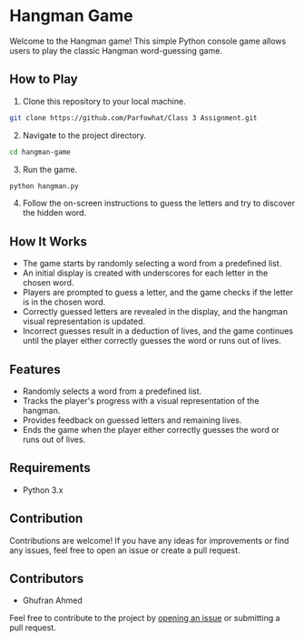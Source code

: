 # Hangman Game

Welcome to the Hangman game! This simple Python console game allows users to play the classic Hangman word-guessing game.

## How to Play

1. Clone this repository to your local machine.

```bash
git clone https://github.com/Parfowhat/Class 3 Assignment.git
```

2. Navigate to the project directory.

```bash
cd hangman-game
```

3. Run the game.

```bash
python hangman.py
```

4. Follow the on-screen instructions to guess the letters and try to discover the hidden word.

## How It Works

- The game starts by randomly selecting a word from a predefined list.
- An initial display is created with underscores for each letter in the chosen word.
- Players are prompted to guess a letter, and the game checks if the letter is in the chosen word.
- Correctly guessed letters are revealed in the display, and the hangman visual representation is updated.
- Incorrect guesses result in a deduction of lives, and the game continues until the player either correctly guesses the word or runs out of lives.

## Features

- Randomly selects a word from a predefined list.
- Tracks the player's progress with a visual representation of the hangman.
- Provides feedback on guessed letters and remaining lives.
- Ends the game when the player either correctly guesses the word or runs out of lives.

## Requirements

- Python 3.x

## Contribution

Contributions are welcome! If you have any ideas for improvements or find any issues, feel free to open an issue or create a pull request.

## Contributors

- Ghufran Ahmed

Feel free to contribute to the project by [opening an issue](https://github.com/Parfowhat/Plus-W_UOK-Data-Science-/issues) or submitting a pull request.

